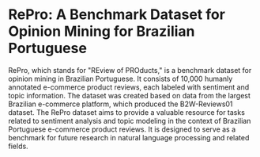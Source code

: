 # RePro: A Benchmark Dataset for Opinion Mining for Brazilian Portuguese

RePro, which stands for "REview of PROducts," is a benchmark dataset for opinion mining in Brazilian Portuguese. It consists of 10,000 humanly annotated e-commerce product reviews, each labeled with sentiment and topic information. The dataset was created based on data from the largest Brazilian e-commerce platform, which produced the B2W-Reviews01 dataset. The RePro dataset aims to provide a valuable resource for tasks related to sentiment analysis and topic modeling in the context of Brazilian Portuguese e-commerce product reviews. It is designed to serve as a benchmark for future research in natural language processing and related fields.
